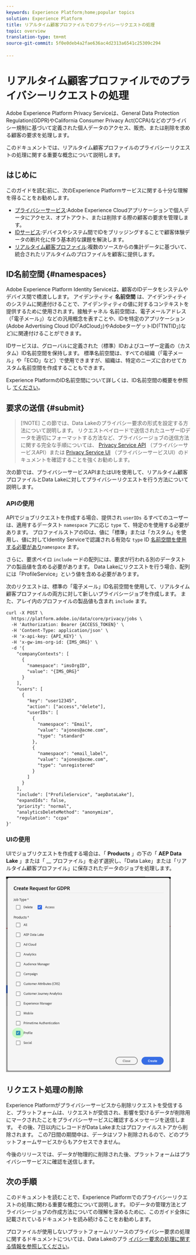 ```yaml
---
keywords: Experience Platform;home;popular topics
solution: Experience Platform
title: リアルタイム顧客プロファイルでのプライバシーリクエストの処理
topic: overview
translation-type: tm+mt
source-git-commit: 5f0e0deb4a2fae636ac4d2313a6541c25309c294

---
```



# リアルタイム顧客プロファイルでのプライバシーリクエストの処理

Adobe Experience Platform Privacy Serviceは、General Data Protection Regulation(GDPR)やCalifornia Consumer Privacy Act(CCPA)などのプライバシー規制に基づいて定義された個人データのアクセス、販売、または削除を求める顧客の要求を処理します。

このドキュメントでは、リアルタイム顧客プロファイルのプライバシーリクエストの処理に関する重要な概念について説明します。

## はじめに

このガイドを読む前に、次のExperience Platformサービスに関する十分な理解を得ることをお勧めします。

* [プライバシーサービス](home.md):Adobe Experience Cloudアプリケーションで個人データにアクセス、オプトアウト、または削除する際の顧客の要求を管理します。
* [IDサービス](../identity-service/home.md):デバイスやシステム間でIDをブリッジングすることで顧客体験データの断片化に伴う基本的な課題を解決します。
* [リアルタイム顧客プロファイル](../profile/home.md):複数のソースからの集計データに基づいて、統合されたリアルタイムのプロファイルを顧客に提供します。

## ID名前空間 {#namespaces}

Adobe Experience Platform Identity Serviceは、顧客のIDデータをシステムやデバイス間で橋渡しします。 アイデンティティ **名前空間** は、アイデンティティのシステムに関連付けることで、アイデンティティの値に対するコンテキストを提供するために使用されます。接触チャネル 名前空間は、電子メールアドレス（「電子メール」）などの汎用概念を表すことや、IDを特定のアプリケーション(Adobe Advertising Cloud ID(「AdCloud」)やAdobeターゲットID(「TNTID」)など)に関連付けることができます。

IDサービスは、グローバルに定義された（標準）IDおよびユーザー定義の（カスタム）ID名前空間を保持します。 標準名前空間は、すべての組織（「電子メール」や「ECID」など）で使用できますが、組織は、特定のニーズに合わせてカスタム名前空間を作成することもできます。

Experience PlatformのID名前空間について詳しくは、ID名前空間の概要を参照し [てください](../identity-service/namespaces.md)。

## 要求の送信 {#submit}

>[!NOTE] この節では、Data Lakeのプライバシー要求の形式を設定する方法について説明します。 リクエストペイロードで送信されたユーザーIDデータを適切にフォーマットする方法など、プライバシージョブの送信方法に関する完全な手順については、 [Privacy Service API](../privacy-service/api/getting-started.md) （プライバシーサービスAPI）または [Privacy Service UI](../privacy-service/ui/overview.md) （プライバシーサービスUI）のドキュメントを確認することを強くお勧めします。

次の節では、プライバシーサービスAPIまたはUIを使用して、リアルタイム顧客プロファイルとData Lakeに対してプライバシーリクエストを行う方法について説明します。

### APIの使用

APIでジョブリクエストを作成する場合、提供され `userIDs` るすべてのユーザーは、適用するデータスト `namespace` アに応じ `type` て、特定のを使用する必要があります。 プロファイルストアのIDは、値に「標準」または「カスタム」を使用し、値に対してIdentity Serviceで認識される有効な `type` ID [名前空間を使用する必要があり](#namespaces)`namespace` ます。


さらに、要求ペイロ `include` ードの配列には、要求が行われる別のデータストアの製品値を含める必要があります。 Data Lakeにリクエストを行う場合、配列には「ProfileService」という値を含める必要があります。

次のリクエストは、標準の「電子メール」ID名前空間を使用して、リアルタイム顧客プロファイルの両方に対して新しいプライバシージョブを作成します。 また、アレイ内のプロファイルの製品値も含まれ `include` ます。

```shell
curl -X POST \
  https://platform.adobe.io/data/core/privacy/jobs \
  -H 'Authorization: Bearer {ACCESS_TOKEN}' \
  -H 'Content-Type: application/json' \
  -H 'x-api-key: {API_KEY}' \
  -H 'x-gw-ims-org-id: {IMS_ORG}' \
  -d '{
    "companyContexts": [
      {
        "namespace": "imsOrgID",
        "value": "{IMS_ORG}"
      }
    ],
    "users": [
      {
        "key": "user12345",
        "action": ["access","delete"],
        "userIDs": [
          {
            "namespace": "Email",
            "value": "ajones@acme.com",
            "type": "standard"
          },
          {
            "namespace": "email_label",
            "value": "ajones@acme.com",
            "type": "unregistered"
          }
        ]
      }
    ],
    "include": ["ProfileService", "aepDataLake"],
    "expandIds": false,
    "priority": "normal",
    "analyticsDeleteMethod": "anonymize",
    "regulation": "ccpa"
}'
```

### UIの使用

UIでジョブリクエストを作成する場合は、「 **Products** 」の下の「 **AEP Data Lake** 」または「 __ プロファイル」を必ず選択し、「Data Lake」または「リアルタイム顧客プロファイル」に保存されたデータのジョブを処理します。

<img src="images/privacy/product-value.png" width="450"><br>

## リクエスト処理の削除

Experience Platformがプライバシーサービスから削除リクエストを受信すると、プラットフォームは、リクエストが受信され、影響を受けるデータが削除用にマークされたことをプライバシーサービスに確認するメッセージを送信します。 その後、7日以内にレコードがData Lakeまたはプロファイルストアから削除されます。 この7日間の期間中は、データはソフト削除されるので、どのプラットフォームサービスからもアクセスできません。

今後のリリースでは、データが物理的に削除された後、プラットフォームはプライバシーサービスに確認を送信します。

## 次の手順

このドキュメントを読むことで、Experience Platformでのプライバシーリクエストの処理に関わる重要な概念について説明します。 IDデータの管理方法とプライバシージョブの作成方法についての理解を深めるために、このガイド全体に記載されているドキュメントを読み続けることをお勧めします。

プロファイルが使用しないプラットフォームリソースのプライバシー要求の処理に関するドキュメントについては、Data Lakeのプラ [イバシー要求の処理に関する情報を参照してください](../catalog/privacy.md)。